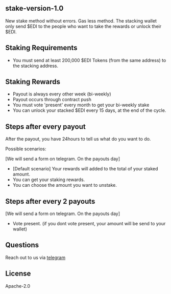 ## stake-version-1.0
New stake method without errors.
Gas less method. The stacking wallet only send $EDI to the people who want to take the rewards or unlock their $EDI.

## Staking Requirements

- You must send at least 200,000 \$EDI Tokens (from the same address) to the stacking address.

## Staking Rewards

- Payout is always every other week (bi-weekly)
- Payout occurs through contract push
- You must vote 'present' every month to get your bi-weekly stake
- You can unlock your stacked $EDI every 15 days, at the end of the cycle.

## Steps after every payout
After the payout, you have 24hours to tell us what do you want to do. 

Possible scenarios: 

[We will send a form on telegram. On the payouts day]

- [Default scenario] Your rewards will added to the total of your staked amount.
- You can get your staking rewards.
- You can choose the amount you want to unstake.

## Steps after every 2 payouts

[We will send a form on telegram. On the payouts day]

- Vote present. (if you dont vote present, your amount will be send to your wallet)


## Questions

Reach out to us via [telegram](https://t.me/freighttrust)


## License

Apache-2.0

